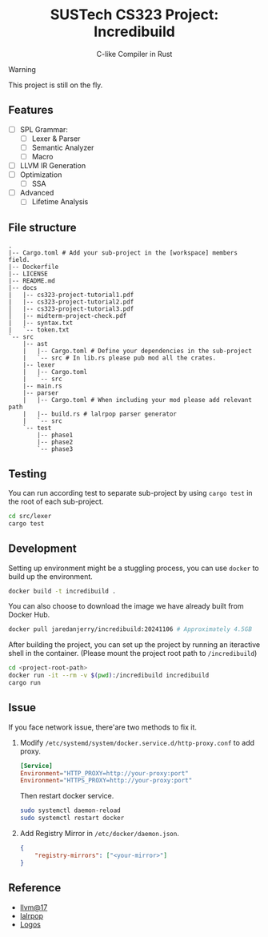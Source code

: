 <div align=center>

# SUSTech CS323 Project: Incredibuild

C-like Compiler in Rust

</div>

> [!WARNING]
> This project is still on the fly.

## Features

- [ ] SPL Grammar:
    - [ ] Lexer & Parser
    - [ ] Semantic Analyzer
    - [ ] Macro
- [ ] LLVM IR Generation
- [ ] Optimization
    - [ ] SSA
- [ ] Advanced
    - [ ] Lifetime Analysis

## File structure

```
.
|-- Cargo.toml # Add your sub-project in the [workspace] members field.
|-- Dockerfile
|-- LICENSE
|-- README.md
|-- docs
|   |-- cs323-project-tutorial1.pdf
|   |-- cs323-project-tutorial2.pdf
│   |-- cs323-project-tutorial3.pdf
│   |-- midterm-project-check.pdf
|   |-- syntax.txt
|   `-- token.txt
`-- src
    |-- ast
    |   |-- Cargo.toml # Define your dependencies in the sub-project
    |   `-- src # In lib.rs please pub mod all the crates.
    |-- lexer
    |   |-- Cargo.toml
    |   `-- src
    |-- main.rs
    |-- parser
    |   |-- Cargo.toml # When including your mod please add relevant path
    |   |-- build.rs # lalrpop parser generator
    |   `-- src
    `-- test
        |-- phase1
        |-- phase2
        `-- phase3
```

## Testing

You can run according test to separate sub-project by using `cargo test` in the root of each sub-project.

```bash
cd src/lexer
cargo test
```

## Development

Setting up environment might be a stuggling process, you can use `docker` to build up the environment.

```bash
docker build -t incredibuild .
```

You can also choose to download the image we have already built from Docker Hub.

```bash
docker pull jaredanjerry/incredibuild:20241106 # Approximately 4.5GB
```

After building the project, you can set up the project by running an iteractive shell in the container. (Please mount the project root path to `/incredibuild`)

```bash
cd <project-root-path>
docker run -it --rm -v $(pwd):/incredibuild incredibuild
cargo run
```

## Issue
If you face network issue, there'are two methods to fix it.

1. Modify `/etc/systemd/system/docker.service.d/http-proxy.conf` to add proxy.

    ```conf
    [Service]
    Environment="HTTP_PROXY=http://your-proxy:port"
    Environment="HTTPS_PROXY=http://your-proxy:port"
    ```

    Then restart docker service.

    ```bash
    sudo systemctl daemon-reload
    sudo systemctl restart docker
    ```

2. Add Registry Mirror in `/etc/docker/daemon.json`.

    ```json
    {
        "registry-mirrors": ["<your-mirror>"]
    }
    ```

## Reference

- [llvm@17](https://llvm.org/)
- [lalrpop](https://github.com/lalrpop/lalrpop)
- [Logos](https://github.com/maciejhirsz/logos)
